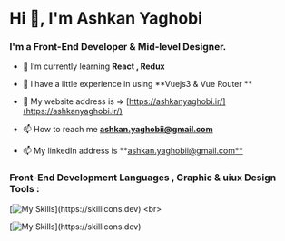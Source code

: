 
<h1 align="left">Hi 👋, I'm Ashkan Yaghobi</h1>
<h3 align="left">I'm a Front-End Developer & Mid-level Designer.</h3>

- 🌱 I’m currently learning **React , Redux**
- 🌱 I have a little experience in using **Vuejs3 & Vue Router **

- 📝 My website address is => [https://ashkanyaghobi.ir/](https://ashkanyaghobi.ir/)

- 📫 How to reach me **ashkan.yaghobii@gmail.com**
- 📫 My linkedIn address is **[ashkan.yaghobii@gmail.com**](https://ir.linkedin.com/in/ashkanyaghobi?original_referer=https%3A%2F%2Fwww.google.com%2F)

<h3 align="left">Front-End Development Languages , Graphic & uiux Design Tools :</h3>
<p align="left">
</p>


[![My Skills](https://skillicons.dev/icons?i=html,css,scss,js,bootstrap,jquery,react,redux,github,wordpress,materialui,)](https://skillicons.dev)
 <br>

[![My Skills](https://skillicons.dev/icons?i=illustrator,photoshop,xd,)](https://skillicons.dev)

